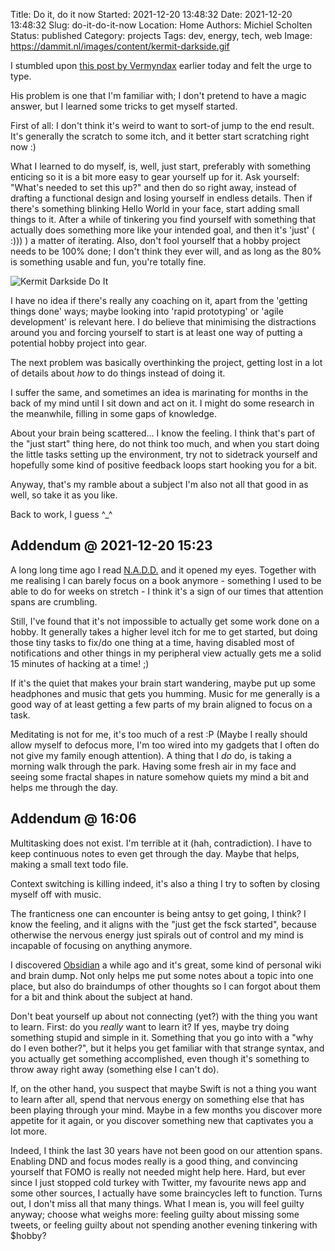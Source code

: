 Title: Do it, do it now
Started: 2021-12-20 13:48:32
Date: 2021-12-20 13:48:32
Slug: do-it-do-it-now
Location: Home
Authors: Michiel Scholten
Status: published
Category: projects
Tags: dev, energy, tech, web
Image: https://dammit.nl/images/content/kermit-darkside.gif

I stumbled upon [this post by Vermyndax](https://galaxycow.com/2021/12/19/breaking-things-down/) earlier today and felt the urge to type.

His problem is one that I'm familiar with; I don't pretend to have a magic answer, but I learned some tricks to get myself started.

First of all: I don't think it's weird to want to sort-of jump to the end result. It's generally the scratch to some itch, and it better start scratching right now :)

What I learned to do myself, is, well, just start, preferably with something enticing so it is a bit more easy to gear yourself up for it. Ask yourself: "What's needed to set this up?" and then do so right away, instead of drafting a functional design and losing yourself in endless details. Then if there's something blinking Hello World in your face, start adding small things to it. After a while of tinkering you find yourself with something that actually does something more like your intended goal, and then it's 'just' ( :))) ) a matter of iterating. Also, don't fool yourself that a hobby project needs to be 100% done; I don't think they ever will, and as long as the 80% is something usable and fun, you're totally fine.

![Kermit Darkside Do It](https://dammit.nl/images/content/kermit-darkside.gif)

I have no idea if there's really any coaching on it, apart from the 'getting things done' ways; maybe looking into 'rapid prototyping' or 'agile development' is relevant here. I do believe that minimising the distractions around you and forcing yourself to start is at least one way of putting a potential hobby project into gear.

The next problem was basically overthinking the project, getting lost in a lot of details about *how* to do things instead of doing it.

I suffer the same, and sometimes an idea is marinating for months in the back of my mind until I sit down and act on it. I might do some research in the meanwhile, filling in some gaps of knowledge.

About your brain being scattered... I know the feeling. I think that's part of the "just start" thing here, do not think too much, and when you start doing the little tasks setting up the environment, try not to sidetrack yourself and hopefully some kind of positive feedback loops start hooking you for a bit.

Anyway, that's my ramble about a subject I'm also not all that good in as well, so take it as you like.

Back to work, I guess ^_^


## Addendum @ 2021-12-20 15:23

A long long time ago I read [N.A.D.D.](https://randsinrepose.com/archives/nadd/) and it opened my eyes. Together with me realising I can barely focus on a book anymore - something I used to be able to do for weeks on stretch - I think it's a sign of our times that attention spans are crumbling.

Still, I've found that it's not impossible to actually get some work done on a hobby. It generally takes a higher level itch for me to get started, but doing those tiny tasks to fix/do one thing at a time, having disabled most of notifications and other things in my peripheral view actually gets me a solid 15 minutes of hacking at a time! ;)

If it's the quiet that makes your brain start wandering, maybe put up some headphones and music that gets you humming. Music for me generally is a good way of at least getting a few parts of my brain aligned to focus on a task.

Meditating is not for me, it's too much of a rest :P (Maybe I really should allow myself to defocus more, I'm too wired into my gadgets that I often do not give my family enough attention). A thing that I *do* do, is taking a morning walk through the park. Having some fresh air in my face and seeing some fractal shapes in nature somehow quiets my mind a bit and helps me through the day.


## Addendum @ 16:06

Multitasking does not exist. I'm terrible at it (hah, contradiction). I have to keep continuous notes to even get through the day. Maybe that helps, making a small text todo file.

Context switching is killing indeed, it's also a thing I try to soften by closing myself off with music.

The franticness one can encounter is being antsy to get going, I think? I know the feeling, and it aligns with the "just get the fsck started", because otherwise the nervous energy just spirals out of control and my mind is incapable of focusing on anything anymore.

I discovered [Obsidian](https://obsidian.md/) a while ago and it's great, some kind of personal wiki and brain dump. Not only helps me put some notes about a topic into one place, but also do braindumps of other thoughts so I can forgot about them for a bit and think about the subject at hand.



Don't beat yourself up about not connecting (yet?) with the thing you want to learn. First: do you *really* want to learn it? If yes, maybe try doing something stupid and simple in it. Something that you go into with a "why do I even bother?", but it helps you get familiar with that strange syntax, and you actually get something accomplished, even though it's something to throw away right away (something else I can't do).


If, on the other hand, you suspect that maybe Swift is not a thing you want to learn after all, spend that nervous energy on something else that has been playing through your mind. Maybe in a few months you discover more appetite for it again, or you discover something new that captivates you a lot more.

Indeed, I think the last 30 years have not been good on our attention spans. Enabling DND and focus modes really is a good thing, and convincing yourself that FOMO is really not needed might help here. Hard, but ever since I just stopped cold turkey with Twitter, my favourite news app and some other sources, I actually have some braincycles left to function. Turns out, I don't miss all that many things. What I mean is, you will feel guilty anyway; choose what weighs more: feeling guilty about missing some tweets, or feeling guilty about not spending another evening tinkering with $hobby?
